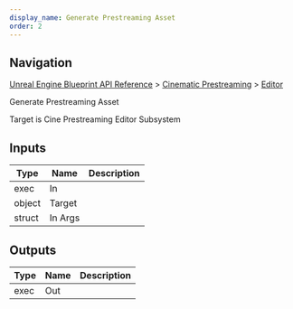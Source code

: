 ```yaml
---
display_name: Generate Prestreaming Asset
order: 2
---
```

## Navigation

[Unreal Engine Blueprint API Reference](https://dev.epicgames.com/documentation/en-us/unreal-engine/BlueprintAPI) > [Cinematic Prestreaming](https://dev.epicgames.com/documentation/en-us/unreal-engine/BlueprintAPI/CinematicPrestreaming) > [Editor](https://dev.epicgames.com/documentation/en-us/unreal-engine/BlueprintAPI/CinematicPrestreaming/Editor)

Generate Prestreaming Asset

Target is Cine Prestreaming Editor Subsystem

## Inputs

| Type | Name | Description |
| --- | --- | --- |
| exec | In |  |
| object | Target |  |
| struct | In Args |  |

## Outputs

| Type | Name | Description |
| --- | --- | --- |
| exec | Out |  |
